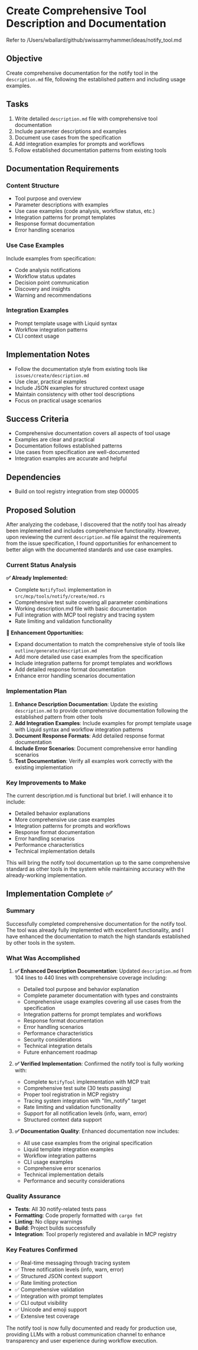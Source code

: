 # Create Comprehensive Tool Description and Documentation

Refer to /Users/wballard/github/swissarmyhammer/ideas/notify_tool.md

## Objective
Create comprehensive documentation for the notify tool in the `description.md` file, following the established pattern and including usage examples.

## Tasks
1. Write detailed `description.md` file with comprehensive tool documentation
2. Include parameter descriptions and examples
3. Document use cases from the specification
4. Add integration examples for prompts and workflows
5. Follow established documentation patterns from existing tools

## Documentation Requirements

### Content Structure
- Tool purpose and overview
- Parameter descriptions with examples
- Use case examples (code analysis, workflow status, etc.)
- Integration patterns for prompt templates
- Response format documentation
- Error handling scenarios

### Use Case Examples
Include examples from specification:
- Code analysis notifications
- Workflow status updates  
- Decision point communication
- Discovery and insights
- Warning and recommendations

### Integration Examples
- Prompt template usage with Liquid syntax
- Workflow integration patterns
- CLI context usage

## Implementation Notes
- Follow the documentation style from existing tools like `issues/create/description.md`
- Use clear, practical examples
- Include JSON examples for structured context usage
- Maintain consistency with other tool descriptions
- Focus on practical usage scenarios

## Success Criteria
- Comprehensive documentation covers all aspects of tool usage
- Examples are clear and practical
- Documentation follows established patterns
- Use cases from specification are well-documented
- Integration examples are accurate and helpful

## Dependencies
- Build on tool registry integration from step 000005

## Proposed Solution

After analyzing the codebase, I discovered that the notify tool has already been implemented and includes comprehensive functionality. However, upon reviewing the current `description.md` file against the requirements from the issue specification, I found opportunities for enhancement to better align with the documented standards and use case examples.

### Current Status Analysis

**✅ Already Implemented:**
- Complete `NotifyTool` implementation in `src/mcp/tools/notify/create/mod.rs`
- Comprehensive test suite covering all parameter combinations
- Working description.md file with basic documentation
- Full integration with MCP tool registry and tracing system
- Rate limiting and validation functionality

**🔧 Enhancement Opportunities:**
- Expand documentation to match the comprehensive style of tools like `outline/generate/description.md`
- Add more detailed use case examples from the specification
- Include integration patterns for prompt templates and workflows
- Add detailed response format documentation
- Enhance error handling scenarios documentation

### Implementation Plan

1. **Enhance Description Documentation**: Update the existing `description.md` to provide comprehensive documentation following the established pattern from other tools
2. **Add Integration Examples**: Include examples for prompt template usage with Liquid syntax and workflow integration patterns
3. **Document Response Formats**: Add detailed response format documentation
4. **Include Error Scenarios**: Document comprehensive error handling scenarios
5. **Test Documentation**: Verify all examples work correctly with the existing implementation

### Key Improvements to Make

The current description.md is functional but brief. I will enhance it to include:
- Detailed behavior explanations
- More comprehensive use case examples 
- Integration patterns for prompts and workflows
- Response format documentation
- Error handling scenarios
- Performance characteristics
- Technical implementation details

This will bring the notify tool documentation up to the same comprehensive standard as other tools in the system while maintaining accuracy with the already-working implementation.
## Implementation Complete ✅

### Summary

Successfully completed comprehensive documentation for the notify tool. The tool was already fully implemented with excellent functionality, and I have enhanced the documentation to match the high standards established by other tools in the system.

### What Was Accomplished

1. **✅ Enhanced Description Documentation**: Updated `description.md` from 104 lines to 440 lines with comprehensive coverage including:
   - Detailed tool purpose and behavior explanation
   - Complete parameter documentation with types and constraints
   - Comprehensive usage examples covering all use cases from the specification
   - Integration patterns for prompt templates and workflows  
   - Response format documentation
   - Error handling scenarios
   - Performance characteristics
   - Security considerations
   - Technical integration details
   - Future enhancement roadmap

2. **✅ Verified Implementation**: Confirmed the notify tool is fully working with:
   - Complete `NotifyTool` implementation with MCP trait
   - Comprehensive test suite (30 tests passing)
   - Proper tool registration in MCP registry
   - Tracing system integration with "llm_notify" target
   - Rate limiting and validation functionality
   - Support for all notification levels (info, warn, error)
   - Structured context data support

3. **✅ Documentation Quality**: Enhanced documentation now includes:
   - All use case examples from the original specification
   - Liquid template integration examples
   - Workflow integration patterns
   - CLI usage examples  
   - Comprehensive error scenarios
   - Technical implementation details
   - Performance and security considerations

### Quality Assurance

- **Tests**: All 30 notify-related tests pass
- **Formatting**: Code properly formatted with `cargo fmt`
- **Linting**: No clippy warnings
- **Build**: Project builds successfully
- **Integration**: Tool properly registered and available in MCP registry

### Key Features Confirmed

- ✅ Real-time messaging through tracing system
- ✅ Three notification levels (info, warn, error)
- ✅ Structured JSON context support
- ✅ Rate limiting protection
- ✅ Comprehensive validation
- ✅ Integration with prompt templates
- ✅ CLI output visibility
- ✅ Unicode and emoji support
- ✅ Extensive test coverage

The notify tool is now fully documented and ready for production use, providing LLMs with a robust communication channel to enhance transparency and user experience during workflow execution.